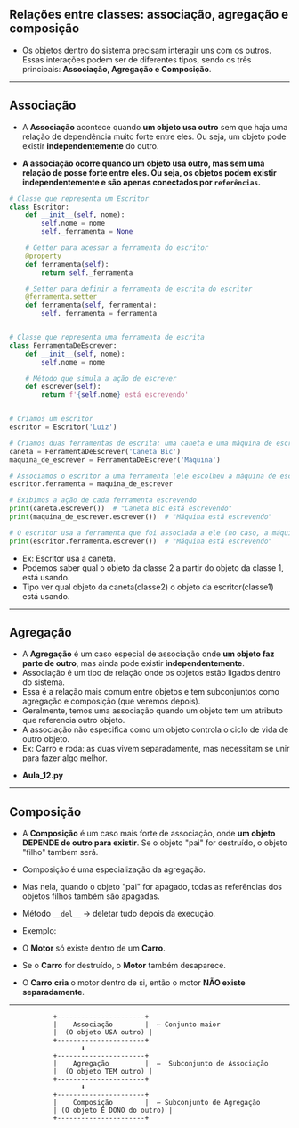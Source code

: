 ## Relações entre classes: associação, agregação e composição
- Os objetos dentro do sistema precisam interagir uns com os outros. Essas interações podem ser de diferentes tipos, sendo os três principais: **Associação, Agregação e Composição**.

---
## Associação  
- A **Associação** acontece quando **um objeto usa outro** sem que haja uma relação de dependência muito forte entre eles. Ou seja, um objeto pode existir **independentemente** do outro.  


- **A associação ocorre quando um objeto usa outro, mas sem uma relação de posse forte entre eles. Ou seja, os objetos podem existir independentemente e são apenas conectados por ``referências``.**
```python
# Classe que representa um Escritor
class Escritor:
    def __init__(self, nome):
        self.nome = nome  
        self._ferramenta = None  

    # Getter para acessar a ferramenta do escritor
    @property
    def ferramenta(self):
        return self._ferramenta

    # Setter para definir a ferramenta de escrita do escritor
    @ferramenta.setter
    def ferramenta(self, ferramenta):
        self._ferramenta = ferramenta


# Classe que representa uma ferramenta de escrita
class FerramentaDeEscrever:
    def __init__(self, nome):
        self.nome = nome  

    # Método que simula a ação de escrever
    def escrever(self):
        return f'{self.nome} está escrevendo'


# Criamos um escritor
escritor = Escritor('Luiz')

# Criamos duas ferramentas de escrita: uma caneta e uma máquina de escrever
caneta = FerramentaDeEscrever('Caneta Bic')
maquina_de_escrever = FerramentaDeEscrever('Máquina')

# Associamos o escritor a uma ferramenta (ele escolheu a máquina de escrever)
escritor.ferramenta = maquina_de_escrever

# Exibimos a ação de cada ferramenta escrevendo
print(caneta.escrever())  # "Caneta Bic está escrevendo"
print(maquina_de_escrever.escrever())  # "Máquina está escrevendo"

# O escritor usa a ferramenta que foi associada a ele (no caso, a máquina de escrever)
print(escritor.ferramenta.escrever())  # "Máquina está escrevendo"

```
- Ex: Escritor usa a caneta.
- Podemos saber qual o objeto da classe 2 a partir do objeto da classe 1, está usando.
- Tipo ver qual objeto da caneta(classe2) o objeto da escritor(classe1) está usando. 
---


## Agregação  
- A **Agregação** é um caso especial de associação onde **um objeto faz parte de outro**, mas ainda pode existir **independentemente**.  
- Associação é um tipo de relação onde os objetos estão ligados dentro do sistema.
- Essa é a relação mais comum entre objetos e tem subconjuntos como agregação e composição (que veremos depois).
- Geralmente, temos uma associação quando um objeto tem um atributo que referencia outro objeto.
- A associação não especifica como um objeto controla o ciclo de vida de outro objeto.
- Ex: Carro e roda: as duas vivem separadamente, mas necessitam se unir para fazer algo melhor. 
+ **Aula_12.py**
---

## Composição
- A **Composição** é um caso mais forte de associação, onde **um objeto DEPENDE de outro para existir**. Se o objeto "pai" for destruído, o objeto "filho" também será.  
- Composição é uma especialização da agregação.
- Mas nela, quando o objeto "pai" for apagado, todas as referências dos objetos filhos também são apagadas.
- Método `__del__` -> deletar tudo depois da execução.

- Exemplo: 
- O **Motor** só existe dentro de um **Carro**.  
- Se o **Carro** for destruído, o **Motor** também desaparece.  
- O **Carro** **cria** o motor dentro de si, então o motor **NÃO existe separadamente**.

---
````
           +----------------------+
           |    Associação        |  ← Conjunto maior
           |  (O objeto USA outro) |
           +----------------------+
                  ⬇
           +----------------------+
           |    Agregação         |  ←  Subconjunto de Associação
           |  (O objeto TEM outro) |
           +----------------------+
                  ⬇
           +----------------------+
           |    Composição        |  ← Subconjunto de Agregação
           | (O objeto É DONO do outro) |
           +----------------------+
````